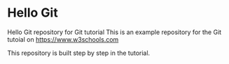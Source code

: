 # Hello Git
Hello Git repository for Git tutorial
This is an example repository for the Git tutoial on https://www.w3schools.com

This repository is built step by step in the tutorial.